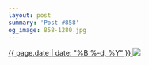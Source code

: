 ```yaml
---
layout: post
summary: 'Post #858'
og_image: 858-1280.jpg
---
```


<p>
 <time>
  <a href="/858">
   {{ page.date | date: "%B %-d, %Y" }}
  </a>
 </time>
 <a href="/858">
  <img data-taken="6/8/2019" sizes="(min-width: 700px) 50vw, calc(100vw - 2rem)" src="{{ site.assets_url }}/858-640.jpg" srcset="{{ site.assets_url }}/858-320.jpg 320w, {{ site.assets_url }}/858-640.jpg 640w, {{ site.assets_url }}/858-960.jpg 960w, {{ site.assets_url }}/858-1280.jpg 1280w"/>
 </a>
</p>
